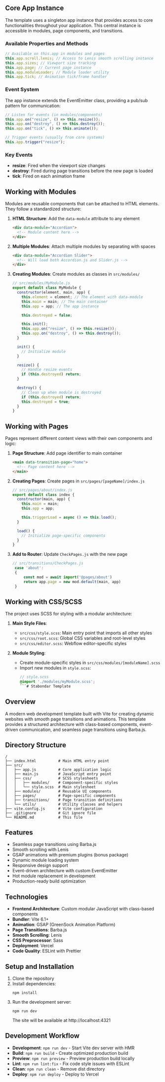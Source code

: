 ## Core App Instance

The template uses a singleton app instance that provides access to core functionalities throughout your application. This central instance is accessible in modules, page components, and transitions.

### Available Properties and Methods

```javascript
// Available on this.app in modules and pages
this.app.scroll.lenis; // Access to Lenis smooth scrolling instance
this.app.sizes; // Viewport size tracking
this.app.page; // Current page instance
this.app.moduleLoader; // Module loader utility
this.app.tick; // Animation tick/frame handler
```

### Event System

The app instance extends the EventEmitter class, providing a pub/sub pattern for communication:

```javascript
// Listen for events (in modules/components)
this.app.on("resize", () => this.resize());
this.app.on("destroy", () => this.destroy());
this.app.on("tick", () => this.animate());

// Trigger events (usually from core systems)
this.app.trigger("resize");
```

### Key Events

- **resize**: Fired when the viewport size changes
- **destroy**: Fired during page transitions before the new page is loaded
- **tick**: Fired on each animation frame

## Working with Modules

Modules are reusable components that can be attached to HTML elements. They follow a standardized structure:

1. **HTML Structure**: Add the `data-module` attribute to any element

   ```html
   <div data-module="Accordion">
     <!-- Module content here -->
   </div>
   ```

2. **Multiple Modules**: Attach multiple modules by separating with spaces

   ```html
   <div data-module="Accordion Slider">
     <!-- Will load both Accordion.js and Slider.js -->
   </div>
   ```

3. **Creating Modules**: Create modules as classes in `src/modules/`

   ```javascript
   // src/modules/MyModule.js
   export default class MyModule {
     constructor(element, main, app) {
       this.element = element; // The element with data-module
       this.main = main; // The main container
       this.app = app; // The app instance

       this.destroyed = false;

       this.init();
       this.app.on("resize", () => this.resize());
       this.app.on("destroy", () => this.destroy());
     }

     init() {
       // Initialize module
     }

     resize() {
       // Handle resize events
       if (this.destroyed) return;
     }

     destroy() {
       // Clean up when module is destroyed
       if (this.destroyed) return;
       this.destroyed = true;
     }
   }
   ```

## Working with Pages

Pages represent different content views with their own components and logic:

1. **Page Structure**: Add page identifier to main container

   ```html
   <main data-transition-page="home">
     <!-- Page content here -->
   </main>
   ```

2. **Creating Pages**: Create pages in `src/pages/[pageName]/index.js`

   ```javascript
   // src/pages/about/index.js
   export default class index {
     constructor(main, app) {
       this.main = main;
       this.app = app;

       this.triggerLoad = async () => this.load();
     }

     load() {
       // Initialize page-specific components
     }
   }
   ```

3. **Add to Router**: Update `CheckPages.js` with the new page
   ```javascript
   // src/transitions/CheckPages.js
    case 'about':
    {
        const mod = await import('@pages/about')
        return app.page = new mod.default(main, app)
    }
   ```

## Working with CSS/SCSS

The project uses SCSS for styling with a modular architecture:

1. **Main Style Files**:
   - `src/css/style.scss`: Main entry point that imports all other styles
   - `src/css/root.scss`: Global CSS variables and root-level styles
   - `src/css/editor.scss`: Webflow editor-specific styles

2. **Module Styling**:
   - Create module-specific styles in `src/css/modules/[moduleName].scss`
   - Import new modules in `style.scss`:
     ````scss
     // style.scss
     @import './modules/myModule.scss';
     ```# Stabondar Template
     ````

## Overview

A modern web development template built with Vite for creating dynamic websites with smooth page transitions and animations. This template provides a structured architecture with class-based components, event-driven communication, and seamless page transitions using Barba.js.

## Directory Structure

```
/
├── index.html          # Main HTML entry point
├── src/
│   ├── app.js          # Core application logic
│   ├── main.js         # JavaScript entry point
│   ├── css/            # SCSS stylesheets
│   │   ├── modules/    # Component-specific styles
│   │   └── style.scss  # Main stylesheet
│   ├── modules/        # Reusable UI components
│   ├── pages/          # Page-specific components
│   ├── transitions/    # Page transition definitions
│   └── utils/          # Utility classes and helpers
├── vite.config.js      # Vite configuration
├── .gitignore          # Git ignore file
└── README.md           # This file
```

## Features

- Seamless page transitions using Barba.js
- Smooth scrolling with Lenis
- GSAP animations with premium plugins (bonus package)
- Dynamic module loading system
- Responsive design support
- Event-driven architecture with custom EventEmitter
- Hot module replacement in development
- Production-ready build optimization

## Technologies

- **Frontend Architecture**: Custom modular JavaScript with class-based components
- **Bundler**: Vite 6.1+
- **Animation**: GSAP (GreenSock Animation Platform)
- **Page Transitions**: Barba.js
- **Smooth Scrolling**: Lenis
- **CSS Preprocessor**: Sass
- **Deployment**: Vercel
- **Code Quality**: ESLint with Prettier

## Setup and Installation

1. Clone the repository
2. Install dependencies:
   ```
   npm install
   ```
3. Run the development server:
   ```
   npm run dev
   ```
   The site will be available at http://localhost:4321

## Development Workflow

- **Development**: `npm run dev` - Start Vite dev server with HMR
- **Build**: `npm run build` - Create optimized production build
- **Preview**: `npm run preview` - Preview production build locally
- **Lint**: `npm run lint:fix` - Fix code style issues with ESLint
- **Clean**: `npm run clean` - Remove dist directory
- **Deploy**: `npm run deploy` - Deploy to Vercel
